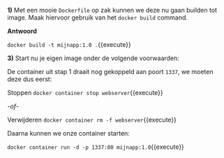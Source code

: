 **1)** Met een mooie `Dockerfile` op zak kunnen we deze nu gaan builden tot image. Maak hiervoor gebruik van het `docker build` command.

**Antwoord**

`docker build -t mijnapp:1.0 .`{{execute}}

**3)** Start nu je eigen image onder de volgende voorwaarden:

De container uit stap 1 draait nog gekoppeld aan poort `1337`, we moeten deze dus eerst:

Stoppen `docker container stop webserver`{{execute}}

 *-of-*

Verwijderen `docker container rm -f webserver`{{execute}}

Daarna kunnen we onze container starten:

`docker container run -d -p 1337:80 mijnapp:1.0`{{execute}}